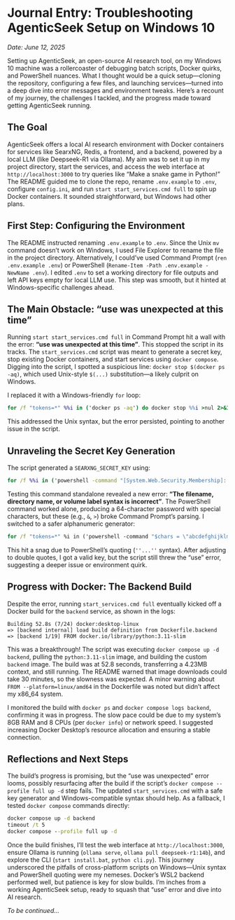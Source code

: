 # Journal Entry: Troubleshooting AgenticSeek Setup on Windows 10

*Date: June 12, 2025*

Setting up AgenticSeek, an open-source AI research tool, on my Windows 10 machine was a rollercoaster of debugging batch scripts, Docker quirks, and PowerShell nuances. What I thought would be a quick setup—cloning the repository, configuring a few files, and launching services—turned into a deep dive into error messages and environment tweaks. Here’s a recount of my journey, the challenges I tackled, and the progress made toward getting AgenticSeek running.

## The Goal
AgenticSeek offers a local AI research environment with Docker containers for services like SearxNG, Redis, a frontend, and a backend, powered by a local LLM (like Deepseek-R1 via Ollama). My aim was to set it up in my project directory, start the services, and access the web interface at `http://localhost:3000` to try queries like “Make a snake game in Python!” The README guided me to clone the repo, rename `.env.example` to `.env`, configure `config.ini`, and run `start start_services.cmd full` to spin up Docker containers. It sounded straightforward, but Windows had other plans.

## First Step: Configuring the Environment
The README instructed renaming `.env.example` to `.env`. Since the Unix `mv` command doesn’t work on Windows, I used File Explorer to rename the file in the project directory. Alternatively, I could’ve used Command Prompt (`ren .env.example .env`) or PowerShell (`Rename-Item -Path .env.example -NewName .env`). I edited `.env` to set a working directory for file outputs and left API keys empty for local LLM use. This step was smooth, but it hinted at Windows-specific challenges ahead.

## The Main Obstacle: “use was unexpected at this time”
Running `start start_services.cmd full` in Command Prompt hit a wall with the error: **“use was unexpected at this time”**. This stopped the script in its tracks. The `start_services.cmd` script was meant to generate a secret key, stop existing Docker containers, and start services using `docker compose`. Digging into the script, I spotted a suspicious line: `docker stop $(docker ps -aq)`, which used Unix-style `$(...)` substitution—a likely culprit on Windows.

I replaced it with a Windows-friendly `for` loop:

```cmd
for /f "tokens=*" %%i in ('docker ps -aq') do docker stop %%i >nul 2>&1
```

This addressed the Unix syntax, but the error persisted, pointing to another issue in the script.

## Unraveling the Secret Key Generation
The script generated a `SEARXNG_SECRET_KEY` using:

```cmd
for /f %%i in ('powershell -command "[System.Web.Security.Membership]::GeneratePassword(64,0)"') do set SEARXNG_SECRET_KEY=%%i
```

Testing this command standalone revealed a new error: **“The filename, directory name, or volume label syntax is incorrect”**. The PowerShell command worked alone, producing a 64-character password with special characters, but these (e.g., `&`, `>`) broke Command Prompt’s parsing. I switched to a safer alphanumeric generator:

```cmd
for /f "tokens=*" %i in ('powershell -command "$chars = \"abcdefghijklmnopqrstuvwxyzABCDEFGHIJKLMNOPQRSTUVWXYZ0123456789\"; -join ($chars.ToCharArray() | Get-Random -Count 64)"') do set SEARXNG_SECRET_KEY=%i
```

This hit a snag due to PowerShell’s quoting (`''...''` syntax). After adjusting to double quotes, I got a valid key, but the script still threw the “use” error, suggesting a deeper issue or environment quirk.

## Progress with Docker: The Backend Build
Despite the error, running `start_services.cmd full` eventually kicked off a Docker build for the `backend` service, as shown in the logs:

```
Building 52.8s (7/24) docker:desktop-linux
=> [backend internal] load build definition from Dockerfile.backend
=> [backend 1/19] FROM docker.io/library/python:3.11-slim
```

This was a breakthrough! The script was executing `docker compose up -d backend`, pulling the `python:3.11-slim` image, and building the custom `backend` image. The build was at 52.8 seconds, transferring a 4.23MB context, and still running. The README warned that image downloads could take 30 minutes, so the slowness was expected. A minor warning about `FROM --platform=linux/amd64` in the Dockerfile was noted but didn’t affect my x86_64 system.

I monitored the build with `docker ps` and `docker compose logs backend`, confirming it was in progress. The slow pace could be due to my system’s 8GB RAM and 8 CPUs (per `docker info`) or network speed. I suggested increasing Docker Desktop’s resource allocation and ensuring a stable connection.

## Reflections and Next Steps
The build’s progress is promising, but the “use was unexpected” error looms, possibly resurfacing after the build if the script’s `docker compose --profile full up -d` step fails. The updated `start_services.cmd` with a safe key generator and Windows-compatible syntax should help. As a fallback, I tested `docker compose` commands directly:

```cmd
docker compose up -d backend
timeout /t 5
docker compose --profile full up -d
```

Once the build finishes, I’ll test the web interface at `http://localhost:3000`, ensure Ollama is running (`ollama serve`, `ollama pull deepseek-r1:14b`), and explore the CLI (`start install.bat`, `python cli.py`). This journey underscored the pitfalls of cross-platform scripts on Windows—Unix syntax and PowerShell quoting were my nemeses. Docker’s WSL2 backend performed well, but patience is key for slow builds. I’m inches from a working AgenticSeek setup, ready to squash that “use” error and dive into AI research.

*To be continued…*